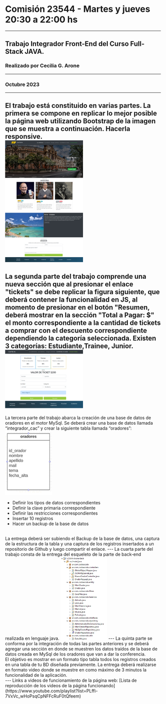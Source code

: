 # Comisión 23544 - Martes y jueves 20:30 a 22:00 hs
---
## Trabajo Integrador Front-End del Curso Full-Stack JAVA. 
### Realizado por Cecilia G. Arone 
---
### Octubre 2023
---
El trabajo está constituido en varias partes.
La primera se compone en replicar lo mejor posible la página web utilizando Bootstrap de la imagen que se muestra a continuación. Hacerla responsive.
<br>
<img src="./assets/imgs/final_front_2021.jpg" width="50%" height="50%">
---
La segunda parte del trabajo comprende una nueva sección que al presionar el enlace "tickets" se debe replicar la figura siguiente, que deberá contener la funcionalidad en JS, al momento de presionar en el botón "Resumen, deberá mostrar en la sección "Total a Pagar: $" el monto correspondiente a la cantidad de tickets a comprar con el descuento correspondiente dependiendo la categoría seleccionada. Existen 3 categorías: Estudiante,Trainee, Junior. 
<br>
<img src="./assets/imgs/Final_js_front_2021.png" width="50%" height="50%">
---
La tercera parte del trabajo abarca la creación de una base de datos de oradores en el motor MySql.
Se deberá crear una base de datos llamada “integrador_cac” y crear la siguiente tabla llamada “oradores”:
<br>
<img src="./assets/imgs/formato_tabla.png" width="30%" height="30%">
* Definir los tipos de datos correspondientes
* Definir la clave primaria correspondiente
* Definir las restricciones correspondientes
* Insertar 10 registros
* Hacer un backup de la base de datos
<br>
La entrega deberá ser subiendo el Backup de la base de datos, una captura de la estructura de la tabla y una captura de los registros insertados a un repositorio de Github y luego compartir el enlace.
---
La cuarta parte del trabajo consta de la entrega del esqueleto de la parte de back-end realizada en lenguaje java.
 <img src="./assets/imgs/Esqueleto_JAVA.png" width="30%" height="30%">
---
La quinta parte se conforma por la integración de todas las partes anteriores y se deberá agregar una sección en donde se muestren los datos traídos de la base de datos creada en MySql de los oradores que van a dar la conferencia.
<br>
El objetivo es mostrar en un formato tipo tabla todos los registros creados en una tabla de tu BD diseñada previamente.
La entrega deberá realizarse en formato video donde se muestre en como máximo de 3 minutos la funcionalidad de la aplicación.
<br>
---
Links a videos de funcionamiento de la página web:
[Lista de reproducción de los videos de la página funcionando](https://www.youtube.com/playlist?list=PLffi-7VxVc_wHoPsqCpNFFcRuF0tQfeem)
